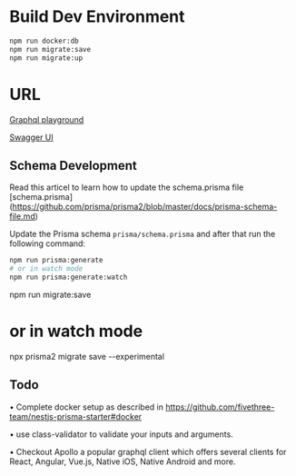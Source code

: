 # Build Dev Environment


```bash
npm run docker:db
npm run migrate:save
npm run migrate:up

```

# URL

[Graphql playground](http://localhost:3000/graphql)

[Swagger UI](http://localhost:3000/api/#/)


## Schema Development

Read this articel to learn how to update the schema.prisma file [schema.prisma]
(https://github.com/prisma/prisma2/blob/master/docs/prisma-schema-file.md)


Update the Prisma schema `prisma/schema.prisma` and after that run the following command:

```bash
npm run prisma:generate
# or in watch mode
npm run prisma:generate:watch
```

npm run migrate:save
# or in watch mode
npx prisma2 migrate save --experimental

## Todo

•	Complete docker setup as described in https://github.com/fivethree-team/nestjs-prisma-starter#docker

•	use class-validator to validate your inputs and arguments.

•	Checkout Apollo a popular graphql client which offers several clients for React, Angular, Vue.js, Native iOS, Native Android and more.

